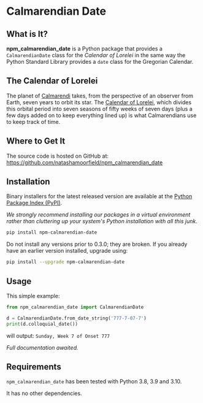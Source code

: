 # Calmarendian Date
## What is It?
**npm_calmarendian_date** is a Python package that provides a `CalmarendianDate` class for the *Calendar of Lorelei* in the same way the Python Standard Library provides a `date` class for the Gregorian Calendar.

## The Calendar of Lorelei
The planet of [Calmarendi](https://www.worldanvil.com/w/calmarendi-natasha-moorfield/a/calmarendi-article) takes, from the perspective of an observer from Earth, seven years to orbit its star. The [Calendar of Lorelei](https://www.worldanvil.com/w/calmarendi-natasha-moorfield/a/the-calendar-of-lorelei-article), which divides this orbital period into seven seasons of fifty weeks of seven days (plus a few days added on to keep everything lined up) is what Calmarendians use to keep track of time.

## Where to Get It
The source code is hosted on GitHub at:
https://github.com/natashamoorfield/npm_calmarendian_date

## Installation
Binary installers for the latest released version are available at the [Python
Package Index (PyPI)](https://pypi.org/project/npm_calmarendian_date).

*We strongly recommend installing our packages in a virtual environment rather than cluttering up your system's Python installation with all this junk.*

```bash
pip install npm-calmarendian-date
```

Do not install any versions prior to 0.3.0; they are broken. If you already have an earlier version installed, upgrade using:
```bash
pip install --upgrade npm-calmarendian-date
```

## Usage
This simple example:
```python
from npm_calmarendian_date import CalmarendianDate

d = CalmarendianDate.from_date_string('777-7-07-7')
print(d.colloquial_date())
```
will output:
```Sunday, Week 7 of Onset 777```

*Full documentation awaited.*

## Requirements

`npm_calmarendian_date` has been tested with Python 3.8, 3.9 and 3.10.

It has no other dependencies.
